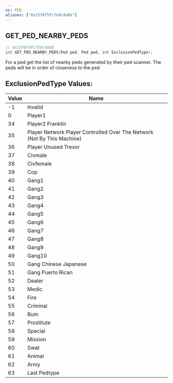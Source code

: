 ```yaml
---
ns: PED
aliases: ["0x23f8f5fc7e8c4a6b"]
---
```

## GET_PED_NEARBY_PEDS

```c
// 0x23F8F5FC7E8C4A6B
int GET_PED_NEARBY_PEDS(Ped ped, Ped ped, int ExclusionPedType);
```

For a ped get the list of nearby peds generated by their ped scanner. The peds will be in order of closeness to the ped

## ExclusionPedType Values:
| Value | Name |
| --- | --- |
| -1 | Invalid |
| 0 | Player1 |
| 34 | Player2 Franklin |
| 35 | Player Network Player Controlled Over The Network (Not By This Machine) |
| 36 | Player Unused Trevor |
| 37 | Civmale |
| 38 | Civfemale |
| 39 | Cop |
| 40 | Gang1 |
| 41 | Gang2 |
| 42 | Gang3 |
| 43 | Gang4 |
| 44 | Gang5 |
| 45 | Gang6 |
| 46 | Gang7 |
| 47 | Gang8 |
| 48 | Gang9 |
| 49 | Gang10 |
| 50 | Gang Chinese Japanese |
| 51 | Gang Puerto Rican |
| 52 | Dealer |
| 53 | Medic |
| 54 | Fire |
| 55 | Criminal |
| 56 | Bum |
| 57 | Prostitute |
| 58 | Special |
| 59 | Mission |
| 60 | Swat |
| 61 | Animal |
| 62 | Army |
| 63 | Last Pedtype |

